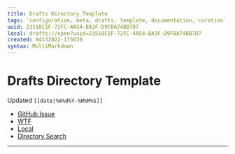 ```yaml
---
title: Drafts Directory Template
tags: `configuration, meta, drafts, template, documentation, curation`
uuid: 23518C1F-72FC-4A54-BA3F-D9FBA74BB7D7
local: drafts://open?uuid=23518C1F-72FC-4A54-BA3F-D9FBA74BB7D7
created: 04132022-175639
syntax: MultiMarkdown
---
```

 # Drafts Directory Template
Updated `[[date|%m%d%Y-%H%M%S]]`

- [GitHub Issue](https://github.com/extratone/drafts/issues/)
- [WTF](https://davidblue.wtf/drafts/[[uuid]].html)
- [Local](shareddocuments:///private/var/mobile/Library/Mobile%20Documents/com~apple~CloudDocs/Written/[[uuid]].md)
- [Directory Search](https://directory.getdrafts.com/search?utf8=✓&q=<|>)

---
